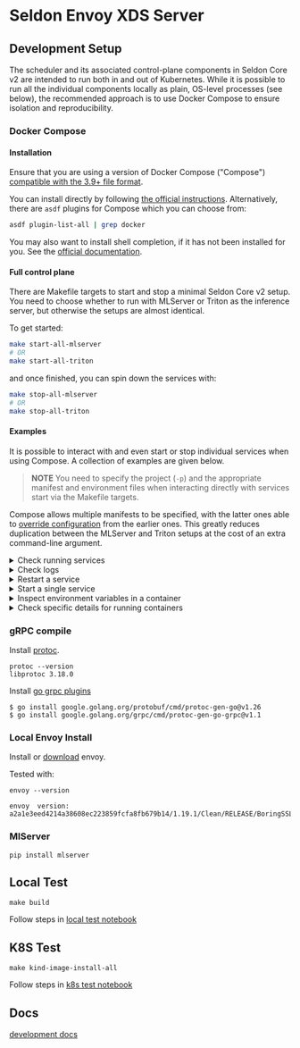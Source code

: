 # Seldon Envoy XDS Server


## Development Setup

The scheduler and its associated control-plane components in Seldon Core v2 are intended to run both in and out of Kubernetes.
While it is possible to run all the individual components locally as plain, OS-level processes (see below), the recommended approach is to use Docker Compose to ensure isolation and reproducibility.

### Docker Compose

#### Installation

Ensure that you are using a version of Docker Compose ("Compose") [compatible with the 3.9+ file format](https://docs.docker.com/compose/compose-file/compose-file-v3/#compose-and-docker-compatibility-matrix).

You can install directly by following [the official instructions](https://docs.docker.com/compose/install/).
Alternatively, there are `asdf` plugins for Compose which you can choose from:

```bash
asdf plugin-list-all | grep docker
```

You may also want to install shell completion, if it has not been installed for you.
See the [official documentation](https://docs.docker.com/compose/completion/).

#### Full control plane

There are Makefile targets to start and stop a minimal Seldon Core v2 setup.
You need to choose whether to run with MLServer or Triton as the inference server, but otherwise the setups are almost identical.

To get started:

```bash
make start-all-mlserver
# OR
make start-all-triton
```

and once finished, you can spin down the services with:

```bash
make stop-all-mlserver
# OR
make stop-all-triton
```

#### Examples

It is possible to interact with and even start or stop individual services when using Compose.
A collection of examples are given below.

> **NOTE** You need to specify the project (`-p`) and the appropriate manifest and environment files when interacting directly with services start via the Makefile targets.

Compose allows multiple manifests to be specified, with the latter ones able to [override configuration](https://docs.docker.com/compose/extends/#multiple-compose-files) from the earlier ones.
This greatly reduces duplication between the MLServer and Triton setups at the cost of an extra command-line argument.

<details>
  <summary>Check running services</summary>

  ```bash
  $ docker-compose -f all-base.yaml -f all-mlserver.yaml --env-file env.all -p scv2_mlserver ps
            Name                         Command               State                                            Ports
  -------------------------------------------------------------------------------------------------------------------------------------------------------------
  scv2_mlserver_agent_1       /bin/agent --log-level deb ...   Up      0.0.0.0:8090->8090/tcp,:::8090->8090/tcp, 0.0.0.0:8091->8091/tcp,:::8091->8091/tcp
  scv2_mlserver_envoy_1       /docker-entrypoint.sh /bin ...   Up      10000/tcp, 0.0.0.0:9000->9000/tcp,:::9000->9000/tcp,
                                                                       0.0.0.0:9003->9003/tcp,:::9003->9003/tcp
  scv2_mlserver_rclone_1      rclone rcd --rc-no-auth -- ...   Up      0.0.0.0:5572->5572/tcp,:::5572->5572/tcp
  scv2_mlserver_scheduler_1   /bin/scheduler                   Up      0.0.0.0:9002->9002/tcp,:::9002->9002/tcp, 0.0.0.0:9004->9004/tcp,:::9004->9004/tcp,
                                                                       0.0.0.0:9005->9005/tcp,:::9005->9005/tcp
  scv2_mlserver_server_1      mlserver start /mnt/models       Up      0.0.0.0:8080->8080/tcp,:::8080->8080/tcp, 0.0.0.0:8081->8081/tcp,:::8081->8081/tcp
  ```
</details>

<details>
  <summary>Check logs</summary>

  ```bash
  $ docker-compose -f all-base.yaml -f all-mlserver.yaml --env-file env.all -p scv2_mlserver logs agent | tail
  agent_1      | time="2022-02-04T12:14:03Z" level=info msg="Calling Rclone server: /rc/noop with {\"foo\":\"bar\"}" Source=RCloneClient
  agent_1      | time="2022-02-04T12:14:03Z" level=error msg="Rclone not ready" Name=Client error="Post \"http://0.0.0.0:5572/rc/noop\": dial tcp 0.0.0.0:5572: connect: connection refused" func=waitReady
  ...
  ```
</details>

<details>
  <summary>Restart a service</summary>

  The argument to the `restart` command is the name of the **service** in the manifest, e.g. `server`.

  ```bash
  $ docker-compose -f all-base.yaml -f all-mlserver.yaml --env-file env.all -p scv2_mlserver restart server
  Restarting scv2_mlserver_server_1 ... done
  ```
</details>

<details>
  <summary>Start a single service</summary>

  Note that this example does not specify a `project`, so Compose defaults to the parent directory's name.
  This example also does not specify `-f all-mlserver.yaml` as the Rclone configuration is defined in `all-base.yaml` and is completely independent of the inference server in use.

  We can override values from `env.all` to specify the repository and tag for the Rclone image.

  ```bash
  $ RCLONE_IMAGE_AND_TAG=seldonio/seldon-reclone:latest docker-compose -f all-base.yaml --env-file env.all run -d rclone
  Building rclone
  Step 1/3 : FROM rclone/rclone:1.56.2
  1.56.2: Pulling from rclone/rclone
  a0d0a0d46f8b: Already exists
  ...
  Creating scheduler_rclone_run ... done
  scheduler_rclone_run_4379d7918894
  ```
</details>

<details>
  <summary>Inspect environment variables in a container</summary>

  It can be useful to see what environment variables have been set in a container, as these do not show up in the command column of `ps` commands.
  The below shows a way of inspecting these values for a container called `scv2_mlserver_agent_1`:

  ```bash
  $ docker inspect -f '{{ range $i, $v := .Config.Env }}{{ $v }}{{ println }}{{ end }}' scv2_mlserver_agent_1
  SELDON_OVERCOMMIT_PERCENTAGE=0
  SELDON_SERVER_HTTP_PORT=8090
  SELDON_SERVER_GRPC_PORT=8091
  SELDON_DEBUG_GRPC_PORT=7777
  SELDON_SCHEDULER_HOST=0.0.0.0
  SELDON_SCHEDULER_PORT=9005
  MEMORY_REQUEST=1000000
  SELDON_SERVER_TYPE=mlserver
  SELDON_SERVER_CAPABILITIES=sklearn,xgboost
  PATH=/go/bin:/usr/local/go/bin:/usr/local/sbin:/usr/local/bin:/usr/sbin:/usr/bin:/sbin:/bin
  GOLANG_VERSION=1.17.6
  GOPATH=/go
  ```
</details>

<details>
  <summary>Check specific details for running containers</summary>

  The default view of `docker-compose ps` is limited, in that it does not have all the same configuration values as the equivalent `docker` command.
  It can also be very dense for a split-screen or smaller screen view.
  The below provides an example on customising the display:

  ```bash
  $ docker ps --format 'table {{ .Image }}\t{{ .Names }}\t{{ .Status }}\t{{ .Command }}' --no-trunc
  IMAGE                                NAMES                    STATUS          COMMAND
  seldonio/seldon-envoy-local:latest   scv2_mlserver_envoy_1    Up 2 hours      "/docker-entrypoint.sh /bin/sh -c '/usr/local/bin/envoy -c /etc/envoy.yaml'"
  seldonio/seldon-rclone:latest        scv2_mlserver_rclone_1   Up 2 hours      "rclone rcd --rc-no-auth --config=/rclone/rclone.conf --rc-addr=0.0.0.0:5572 --verbose"
  seldonio/mlserver:1.0.0.rc1          scv2_mlserver_server_1   Up 10 minutes   "mlserver start /mnt/models"
  registry:2                           kind-registry            Up 7 hours      "/entrypoint.sh /etc/docker/registry/config.yml"
  ```
</details>


### gRPC compile

Install [protoc](https://github.com/protocolbuffers/protobuf/releases).

```
protoc --version
libprotoc 3.18.0
```

Install [go grpc plugins](https://grpc.io/docs/languages/go/quickstart/)

```
$ go install google.golang.org/protobuf/cmd/protoc-gen-go@v1.26
$ go install google.golang.org/grpc/cmd/protoc-gen-go-grpc@v1.1
```

### Local Envoy Install

Install or [download](https://archive.tetratelabs.io/envoy/envoy-versions.json) envoy.

Tested with:

```
envoy --version

envoy  version: a2a1e3eed4214a38608ec223859fcfa8fb679b14/1.19.1/Clean/RELEASE/BoringSSL
```

### MlServer

```
pip install mlserver
```


## Local Test

```
make build
```

Follow steps in [local test notebook](./notebooks/scheduler-local-test.ipynb)


## K8S Test

```
make kind-image-install-all
```

Follow steps in [k8s test notebook](./notebooks/scheduler-k8s-test.ipynb)


## Docs

[development docs](./docs/README.md)

